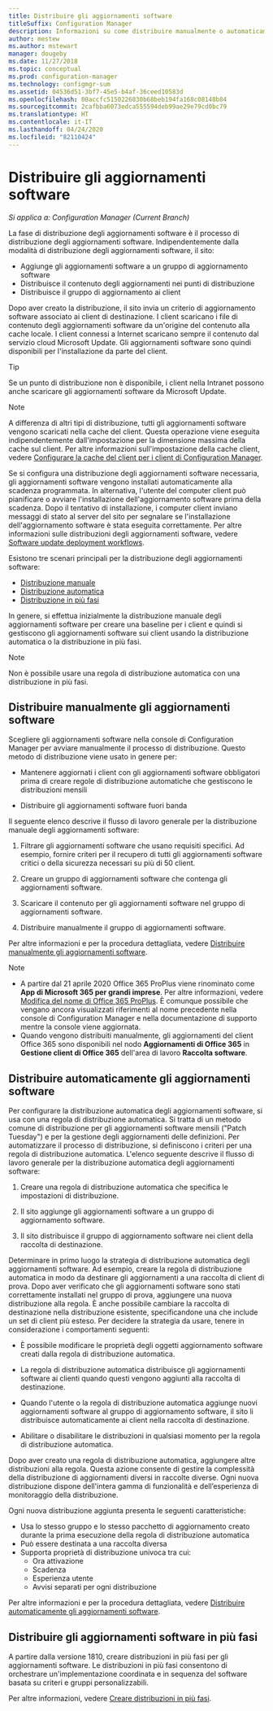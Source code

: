 ```yaml
---
title: Distribuire gli aggiornamenti software
titleSuffix: Configuration Manager
description: Informazioni su come distribuire manualmente o automaticamente gli aggiornamenti software nella console di Configuration Manager.
author: mestew
ms.author: mstewart
manager: dougeby
ms.date: 11/27/2018
ms.topic: conceptual
ms.prod: configuration-manager
ms.technology: configmgr-sum
ms.assetid: 04536d51-3bf7-45e5-b4af-36ceed10583d
ms.openlocfilehash: 00accfc5150226830b68beb194fa168c08148b84
ms.sourcegitcommit: 2cafbba6073edca555594deb99ae29e79cd0bc79
ms.translationtype: HT
ms.contentlocale: it-IT
ms.lasthandoff: 04/24/2020
ms.locfileid: "82110424"
---
```

# <a name="deploy-software-updates"></a>Distribuire gli aggiornamenti software  

*Si applica a: Configuration Manager (Current Branch)*

La fase di distribuzione degli aggiornamenti software è il processo di distribuzione degli aggiornamenti software. Indipendentemente dalla modalità di distribuzione degli aggiornamenti software, il sito:
- Aggiunge gli aggiornamenti software a un gruppo di aggiornamento software
- Distribuisce il contenuto degli aggiornamenti nei punti di distribuzione
- Distribuisce il gruppo di aggiornamento ai client  

Dopo aver creato la distribuzione, il sito invia un criterio di aggiornamento software associato ai client di destinazione. I client scaricano i file di contenuto degli aggiornamenti software da un'origine del contenuto alla cache locale. I client connessi a Internet scaricano sempre il contenuto dal servizio cloud Microsoft Update. Gli aggiornamenti software sono quindi disponibili per l'installazione da parte del client.   

> [!Tip]  
>  Se un punto di distribuzione non è disponibile, i client nella Intranet possono anche scaricare gli aggiornamenti software da Microsoft Update.  

> [!NOTE]  
>  A differenza di altri tipi di distribuzione, tutti gli aggiornamenti software vengono scaricati nella cache del client. Questa operazione viene eseguita indipendentemente dall'impostazione per la dimensione massima della cache sul client. Per altre informazioni sull'impostazione della cache client, vedere [Configurare la cache del client per i client di Configuration Manager](../../core/clients/manage/manage-clients.md#BKMK_ClientCache).  

Se si configura una distribuzione degli aggiornamenti software necessaria, gli aggiornamenti software vengono installati automaticamente alla scadenza programmata. In alternativa, l'utente del computer client può pianificare o avviare l'installazione dell'aggiornamento software prima della scadenza. Dopo il tentativo di installazione, i computer client inviano messaggi di stato al server del sito per segnalare se l'installazione dell'aggiornamento software è stata eseguita correttamente. Per altre informazioni sulle distribuzioni degli aggiornamenti software, vedere [Software update deployment workflows](../understand/software-updates-introduction.md#BKMK_DeploymentWorkflows).  

Esistono tre scenari principali per la distribuzione degli aggiornamenti software: 
- [Distribuzione manuale](#BKMK_ManualDeployment)  
- [Distribuzione automatica](#bkmk_auto)  
- [Distribuzione in più fasi](#bkmk_phased)  

In genere, si effettua inizialmente la distribuzione manuale degli aggiornamenti software per creare una baseline per i client e quindi si gestiscono gli aggiornamenti software sui client usando la distribuzione automatica o la distribuzione in più fasi.  

> [!Note]  
> Non è possibile usare una regola di distribuzione automatica con una distribuzione in più fasi.



## <a name="manually-deploy-software-updates"></a><a name="BKMK_ManualDeployment"></a> Distribuire manualmente gli aggiornamenti software
Scegliere gli aggiornamenti software nella console di Configuration Manager per avviare manualmente il processo di distribuzione. Questo metodo di distribuzione viene usato in genere per:  

- Mantenere aggiornati i client con gli aggiornamenti software obbligatori prima di creare regole di distribuzione automatiche che gestiscono le distribuzioni mensili  

- Distribuire gli aggiornamenti software fuori banda  


Il seguente elenco descrive il flusso di lavoro generale per la distribuzione manuale degli aggiornamenti software:  

1. Filtrare gli aggiornamenti software che usano requisiti specifici. Ad esempio, fornire criteri per il recupero di tutti gli aggiornamenti software critici o della sicurezza necessari su più di 50 client.  

2. Creare un gruppo di aggiornamenti software che contenga gli aggiornamenti software.  

3. Scaricare il contenuto per gli aggiornamenti software nel gruppo di aggiornamenti software.  

4. Distribuire manualmente il gruppo di aggiornamenti software.  

Per altre informazioni e per la procedura dettagliata, vedere [Distribuire manualmente gli aggiornamenti software](manually-deploy-software-updates.md).

> [!Note]
> - A partire dal 21 aprile 2020 Office 365 ProPlus viene rinominato come **App di Microsoft 365 per grandi imprese**. Per altre informazioni, vedere [Modifica del nome di Office 365 ProPlus](https://docs.microsoft.com/deployoffice/name-change). È comunque possibile che vengano ancora visualizzati riferimenti al nome precedente nella console di Configuration Manager e nella documentazione di supporto mentre la console viene aggiornata.
> - Quando vengono distribuiti manualmente, gli aggiornamenti del client Office 365 sono disponibili nel nodo **Aggiornamenti di Office 365** in **Gestione client di Office 365** dell'area di lavoro **Raccolta software**. 

## <a name="automatically-deploy-software-updates"></a><a name="bkmk_auto"></a> Distribuire automaticamente gli aggiornamenti software

Per configurare la distribuzione automatica degli aggiornamenti software, si usa con una regola di distribuzione automatica. Si tratta di un metodo comune di distribuzione per gli aggiornamenti software mensili ("Patch Tuesday") e per la gestione degli aggiornamenti delle definizioni. Per automatizzare il processo di distribuzione, si definiscono i criteri per una regola di distribuzione automatica. L'elenco seguente descrive il flusso di lavoro generale per la distribuzione automatica degli aggiornamenti software:  

1.  Creare una regola di distribuzione automatica che specifica le impostazioni di distribuzione.  

2.  Il sito aggiunge gli aggiornamenti software a un gruppo di aggiornamento software.  

3.  Il sito distribuisce il gruppo di aggiornamento software nei client della raccolta di destinazione.  

Determinare in primo luogo la strategia di distribuzione automatica degli aggiornamenti software. Ad esempio, creare la regola di distribuzione automatica in modo da destinare gli aggiornamenti a una raccolta di client di prova. Dopo aver verificato che gli aggiornamenti software sono stati correttamente installati nel gruppo di prova, aggiungere una nuova distribuzione alla regola. È anche possibile cambiare la raccolta di destinazione nella distribuzione esistente, specificandone una che include un set di client più esteso. Per decidere la strategia da usare, tenere in considerazione i comportamenti seguenti:  

- È possibile modificare le proprietà degli oggetti aggiornamento software creati dalla regola di distribuzione automatica.   

- La regola di distribuzione automatica distribuisce gli aggiornamenti software ai clienti quando questi vengono aggiunti alla raccolta di destinazione.  

- Quando l'utente o la regola di distribuzione automatica aggiunge nuovi aggiornamenti software al gruppo di aggiornamento software, il sito li distribuisce automaticamente ai client nella raccolta di destinazione.  

- Abilitare o disabilitare le distribuzioni in qualsiasi momento per la regola di distribuzione automatica.  


Dopo aver creato una regola di distribuzione automatica, aggiungere altre distribuzioni alla regola. Questa azione consente di gestire la complessità della distribuzione di aggiornamenti diversi in raccolte diverse. Ogni nuova distribuzione dispone dell'intera gamma di funzionalità e dell’esperienza di monitoraggio della distribuzione.  

Ogni nuova distribuzione aggiunta presenta le seguenti caratteristiche:  

- Usa lo stesso gruppo e lo stesso pacchetto di aggiornamento creato durante la prima esecuzione della regola di distribuzione automatica  
- Può essere destinata a una raccolta diversa  
- Supporta proprietà di distribuzione univoca tra cui:  
  -   Ora attivazione  
  -   Scadenza  
  -   Esperienza utente  
  -   Avvisi separati per ogni distribuzione  


Per altre informazioni e per la procedura dettagliata, vedere [Distribuire automaticamente gli aggiornamenti software](automatically-deploy-software-updates.md).



## <a name="deploy-software-updates-in-phases"></a><a name="bkmk_phased"></a> Distribuire gli aggiornamenti software in più fasi

<!--1358146-->
A partire dalla versione 1810, creare distribuzioni in più fasi per gli aggiornamenti software. Le distribuzioni in più fasi consentono di orchestrare un'implementazione coordinata e in sequenza del software basata su criteri e gruppi personalizzabili.

Per altre informazioni, vedere [Creare distribuzioni in più fasi](../../osd/deploy-use/create-phased-deployment-for-task-sequence.md?toc=/sccm/sum/toc.json&bc=/sccm/sum/breadcrumb/toc.json).

